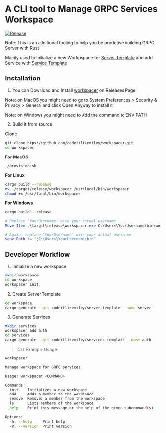 # A CLI tool to Manage GRPC Services Workspace

[![Release](https://github.com/codeitlikemiley/workspacer/actions/workflows/rust_build.yml/badge.svg)](https://github.com/codeitlikemiley/workspacer/actions/workflows/rust_build.yml)

Note: This is an additional tooling to help you be prodctive building GRPC Server with Rust

Mainly used to Initialize a new Workpspace for [Server Template](https://github.com/codeitlikemiley/server_template) and add Service with [Service Template](https://github.com/codeitlikemiley/service_template)

## Installation

1. You can Download and Install [workspacer](https://github.com/codeitlikemiley/workspacer/releases) on Releases Page

Note: on MacOS you might need to go to System Preferences > Security & Privacy > General and click Open Anyway to install it

Note: on Windows you might need to Add the command to ENV PATH


2. Build it from source


Clone

```sh
git clone htps://github.com/codeitlikemiley/workspacer.git
cd workspacer
```

**For MacOS**
```sh
./provision.sh

```

**For Linux**

```sh
cargo build --release
mv ./target/release/workspacer /usr/local/bin/workspacer
chmod +x /usr/local/bin/workspacer
```

**For Windows**

```powershell
cargo build --release

# Replace 'YourUsername' with your actual username
Move-Item .\target\release\workspacer.exe C:\Users\YourUsername\bin\workspacer.exe

# Again, replace 'YourUsername' with your actual username
$env:Path += ";C:\Users\YourUsername\bin"
```

## Developer Workflow

1. Initialize a new workspace

```sh
mkdir workspace
cd workspace
workspacer init
```

2. Create Server Template

```sh
cd workspace
cargo generate --git codeitlikemiley/server_template --name server
```

3. Generate Services

```sh
mkdir services
workspacer add auth
cd services
cargo generate --git codeitlikemiley/services_template --name auth
```

> CLI Example Usage

```sh
workspacer

Manage workspace for GRPC services

Usage: workspacer <COMMAND>

Commands:
  init    Initializes a new workspace
  add     Adds a member to the workspace
  remove  Removes a member from the workspace
  ls      Lists members of the workspace
  help    Print this message or the help of the given subcommand(s)

Options:
  -h, --help     Print help
  -V, --version  Print version
```
